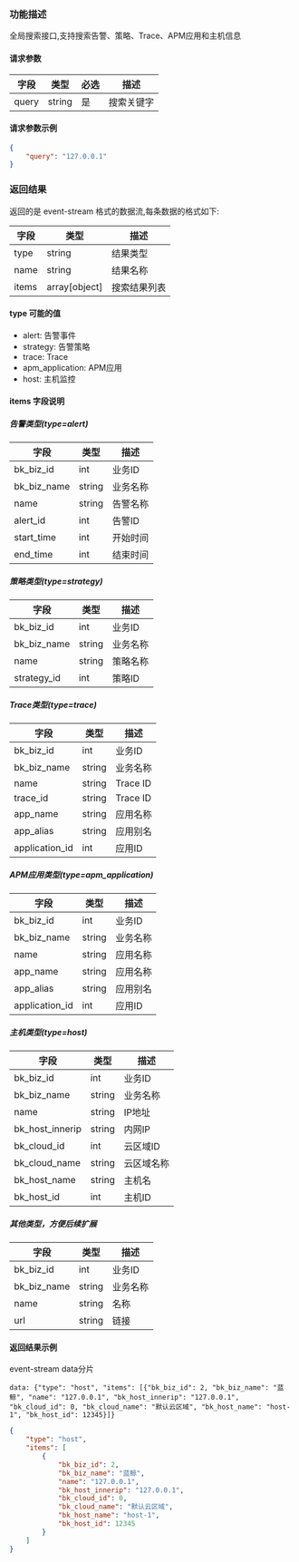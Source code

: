 ### 功能描述

全局搜索接口,支持搜索告警、策略、Trace、APM应用和主机信息

#### 请求参数

| 字段  | 类型   | 必选 | 描述       |
|-------|--------|------|------------|
| query | string | 是   | 搜索关键字 |

#### 请求参数示例

```json
{
    "query": "127.0.0.1"
}
```

### 返回结果

返回的是 event-stream 格式的数据流,每条数据的格式如下:

| 字段 | 类型   | 描述     |
|------|--------|----------|
| type | string | 结果类型 |
| name | string | 结果名称 |
| items | array[object]  | 搜索结果列表 |

#### type 可能的值

- alert: 告警事件
- strategy: 告警策略
- trace: Trace
- apm_application: APM应用
- host: 主机监控

#### items 字段说明

##### 告警类型(type=alert)

| 字段 | 类型 | 描述 |
|------|------|------|
| bk_biz_id | int | 业务ID |
| bk_biz_name | string | 业务名称 |
| name | string | 告警名称 |
| alert_id | int | 告警ID |
| start_time | int | 开始时间 |
| end_time | int | 结束时间 |

##### 策略类型(type=strategy)

| 字段 | 类型 | 描述 |
|------|------|------|
| bk_biz_id | int | 业务ID |
| bk_biz_name | string | 业务名称 |
| name | string | 策略名称 |
| strategy_id | int | 策略ID |

##### Trace类型(type=trace)

| 字段 | 类型 | 描述 |
|------|------|------|
| bk_biz_id | int | 业务ID |
| bk_biz_name | string | 业务名称 |
| name | string | Trace ID |
| trace_id | string | Trace ID |
| app_name | string | 应用名称 |
| app_alias | string | 应用别名 |
| application_id | int | 应用ID |

##### APM应用类型(type=apm_application)

| 字段 | 类型 | 描述 |
|------|------|------|
| bk_biz_id | int | 业务ID |
| bk_biz_name | string | 业务名称 |
| name | string | 应用名称 |
| app_name | string | 应用名称 |
| app_alias | string | 应用别名 |
| application_id | int | 应用ID |

##### 主机类型(type=host)

| 字段 | 类型 | 描述 |
|------|------|------|
| bk_biz_id | int | 业务ID |
| bk_biz_name | string | 业务名称 |
| name | string | IP地址 |
| bk_host_innerip | string | 内网IP |
| bk_cloud_id | int | 云区域ID |
| bk_cloud_name | string | 云区域名称 |
| bk_host_name | string | 主机名 |
| bk_host_id | int | 主机ID |

##### 其他类型，方便后续扩展
| 字段 | 类型 | 描述 |
|------|------|------|
| bk_biz_id | int | 业务ID |
| bk_biz_name | string | 业务名称 |
| name | string | 名称 |
| url | string | 链接 |

#### 返回结果示例

event-stream data分片

```
data: {"type": "host", "items": [{"bk_biz_id": 2, "bk_biz_name": "蓝鲸", "name": "127.0.0.1", "bk_host_innerip": "127.0.0.1", "bk_cloud_id": 0, "bk_cloud_name": "默认云区域", "bk_host_name": "host-1", "bk_host_id": 12345}]}
```

```json
{
    "type": "host",
    "items": [
        {
            "bk_biz_id": 2,
            "bk_biz_name": "蓝鲸",
            "name": "127.0.0.1",
            "bk_host_innerip": "127.0.0.1",
            "bk_cloud_id": 0,
            "bk_cloud_name": "默认云区域",
            "bk_host_name": "host-1",
            "bk_host_id": 12345
        }
    ]
}
``` 